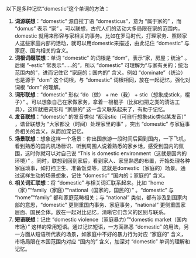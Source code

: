 以下是多种记忆“domestic”这个单词的方法：
1. **词源联想**：“domestic” 源自拉丁语 “domesticus”，意为 “属于家的” ，而 “domus” 表示 “家” 。可以联想，古代人们的活动大多局限在家的范围内， domestic 就用来形容与家相关的事务。比如在罗马时代，打理家务、照顾家人这些家庭内部的活动，就可以用domestic来描述，由此记住 “domestic” 与家庭、国内相关的含义。
2. **词根词缀联想**：单词 “domestic” 的词根是 “dom”，表示“家，房屋；统治” 。后缀 “-estic” 常表示“……的”，所以 “domestic” 可理解为“与家有关的；统治范围内的”，进而记住它 “家庭的；国内的” 含义。例如 “dominate”（统治） 也是源于 “dom” 这个词根，与 “domestic” 词根相同，放在一起记忆，强化对词根 “dom” 的理解。
3. **词形联想**：“domestic” 形似 “do（做） + me（我） + stic（想象成stick，棍子）” 。可以想象自己在家做家务，拿着一根棍子（比如扫把之类的清洁工具），这样就把词形和 “家庭的” 这一含义联系起来了，有助于记忆。
4. **发音联想**：“domestic” 的发音类似 “都没stic（可自行想象stic类似某发音）” ，谐音联想为 “大家都没（时间）处理家里的事” ，突出 “domestic” 与家庭事务相关的含义，从而加深记忆。
5. **场景联想**：想象这样一个场景：你出国旅游一段时间后回到国内，一下飞机，看到熟悉的国内机场标识、听到周围人说着熟悉的家乡话，感受到国内的氛围，这时你就可以对自己说 “This is domestic environment（这就是国内的环境）” 。同时，联想到回到家后，看到家人、家里熟悉的布置，开始处理各种家庭琐事，如打扫卫生、准备饭菜等，这就是domestic（家庭的）场景。通过这样生动的场景想象，记住 “domestic” “国内的；家庭的” 含义。
6. **相关词汇联想**：将 “domestic” 与相关词汇联系起来。比如 “home（家）”“family（家庭）”“national（国家的，国民的）” 。“domestic” 与 “home”“family” 都和家庭范畴相关；与 “national” 类似，都有涉及到国家内部的意思，“domestic” 更侧重国内事务、家庭事务，“national” 更侧重国家层面、国民全体。放在一起对比记忆，清晰它们含义的区别与联系。
7. **短语联想**：记住 “domestic violence（家庭暴力）”“domestic market（国内市场）” 这样的常用短语。通过记忆短语，一方面熟悉 “domestic” 的用法，另一方面从短语所代表的场景，如家庭中不好的暴力行为对应 “家庭的” 含义，市场局限在本国范围内对应 “国内的” 含义，加深对 “domestic” 单词的理解和记忆。 